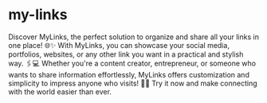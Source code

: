 # my-links

Discover MyLinks, the perfect solution to organize and share all your links in one place! 🌐✨ With MyLinks, you can showcase your social media, portfolios, websites, or any other link you want in a practical and stylish way. 🖇💻 Whether you're a content creator, entrepreneur, or someone who wants to share information effortlessly, MyLinks offers customization and simplicity to impress anyone who visits! 🚀📲 Try it now and make connecting with the world easier than ever. 
